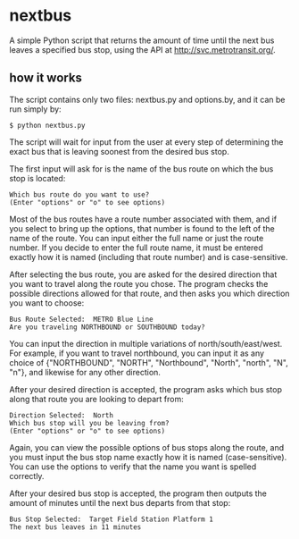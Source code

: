 # nextbus
A simple Python script that returns the amount of time until the next bus leaves a specified bus stop, using the API at http://svc.metrotransit.org/.

## how it works
The script contains only two files: nextbus.py and options.by, and it can be run simply by:
```
$ python nextbus.py
```
The script will wait for input from the user at every step of determining the exact bus that is leaving soonest from the desired bus stop.

The first input will ask for is the name of the bus route on which the bus stop is located:
```
Which bus route do you want to use?
(Enter "options" or "o" to see options) 
```
Most of the bus routes have a route number associated with them, and if you select to bring up the options, that number is found to the left of the name of the route. You can input either the full name or just the route number. If you decide to enter the full route name, it must be entered exactly how it is named (including that route number) and is case-sensitive.

After selecting the bus route, you are asked for the desired direction that you want to travel along the route you chose. 
The program checks the possible directions allowed for that route, and then asks you which direction you want to choose:
```
Bus Route Selected:  METRO Blue Line
Are you traveling NORTHBOUND or SOUTHBOUND today? 
```
You can input the direction in multiple variations of north/south/east/west. For example, if you want to travel northbound, you can input it as any choice of {"NORTHBOUND", "NORTH", "Northbound", "North", "north", "N", "n"}, and likewise for any other direction.

After your desired direction is accepted, the program asks which bus stop along that route you are looking to depart from:
```
Direction Selected:  North
Which bus stop will you be leaving from?
(Enter "options" or "o" to see options) 
```
Again, you can view the possible options of bus stops along the route, and you must input the bus stop name exactly how it is named (case-sensitive). You can use the options to verify that the name you want is spelled correctly.

After your desired bus stop is accepted, the program then outputs the amount of minutes until the next bus departs from that stop:
```
Bus Stop Selected:  Target Field Station Platform 1
The next bus leaves in 11 minutes
```
